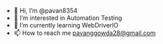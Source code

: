 - 👋 Hi, I’m @pavan8354
- 👀 I’m interested in Automation Testing
- 🌱 I’m currently learning WebDriverIO
- 📫 How to reach me pavanggowda28@gmail.com

<!---
pavan8354/pavan8354 is a ✨ special ✨ repository because its `README.md` (this file) appears on your GitHub profile.
You can click the Preview link to take a look at your changes.
--->
